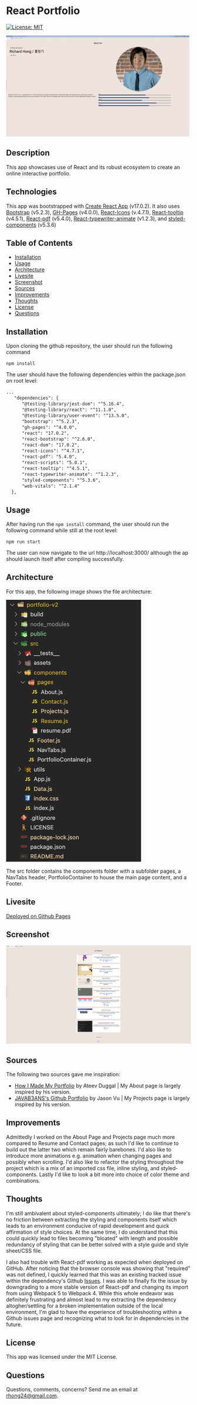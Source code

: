 # React Portfolio

[![License: MIT](https://img.shields.io/badge/License-MIT-yellow.svg)](https://opensource.org/licenses/MIT)

![React Portfolio gif](./public/assets/images/react_portfolio.gif)

## Description
This app showcases use of React and its robust ecosystem to create an online interactive portfolio.

## Technologies
This app was bootstrapped with [Create React App](https://github.com/facebook/create-react-app) (v17.0.2). It also uses [Bootstrap](https://github.com/twbs/bootstrap) (v5.2.3), [GH-Pages](https://github.com/tschaub/gh-pages) (v4.0.0), [React-Icons](https://github.com/react-icons/react-icons) (v.4.7.1), [React-tooltip](https://github.com/ReactTooltip/react-tooltip) (v4.5.1), [React-pdf](https://github.com/wojtekmaj/react-pdf) (v5.4.0), [React-typewriter-animate](https://github.com/doanhtu07/react-typewriter-animate) (v1.2.3), and [styled-components](https://github.com/styled-components/styled-components) (v5.3.6)


## Table of Contents
  - [Installation](#installation)
  - [Usage](#usage)
  - [Architecture](#architecture)
  - [Livesite](#livesite)
  - [Screenshot](#screenshot)
  - [Sources](#sources)
  - [Improvements](#improvements)
  - [Thoughts](#thoughts)
  - [License](#license)
  - [Questions](#questions)

## Installation

Upon cloning the github repository, the user should run the following command

```
npm install
```
The user should have the following dependencies within the package.json on root level:

```
...
   "dependencies": {
      "@testing-library/jest-dom": "^5.16.4",
      "@testing-library/react": "^11.1.0",
      "@testing-library/user-event": "^13.5.0",
      "bootstrap": "^5.2.3",
      "gh-pages": "^4.0.0",
      "react": "17.0.2",
      "react-bootstrap": "^2.6.0",
      "react-dom": "17.0.2",
      "react-icons": "^4.7.1",
      "react-pdf": "5.4.0",
      "react-scripts": "5.0.1",
      "react-tooltip": "^4.5.1",
      "react-typewriter-animate": "^1.2.3",
      "styled-components": "^5.3.6",
      "web-vitals": "^2.1.4"
  },
```

## Usage
After having run the ```npm install``` command, the user should run the following command while still at the root level:
```
npm run start
```

The user can now navigate to the url http://localhost:3000/ although the ap should launch itself after compiling successfully.

## Architecture
For this app, the following image shows the file architecture:


![file_architecture](./src/assets/images/file_architecture.png)

The src folder contains the components folder with a subfolder pages, a NavTabs header, PortfolioContainer to house the main page content, and a Footer.

## Livesite
[Deployed on Github Pages](https://richardjhong.github.io/portfolio-v2/#about)

## Screenshot
![screenshot](./public/assets/images/react_portfolio.png)

## Sources
The following two sources gave me inspiration:
  * [How I Made My Portfolio](https://tekolio.com/how-i-made-my-portfolio-in-react/) by Ateev Duggal | My About page is largely inspired by his version.
  * [JAVAB3ANS's Github Portfolio](https://github.com/JAVAB3ANS/portfolio?ref=reactjsexample.com) by Jason Vu | My Projects page is largely inspired by his version.

## Improvements
Admittedly I worked on the About Page and Projects page much more compared to Resume and Contact pages; as such I'd like to continue to build out the latter two which remain fairly barebones. I'd also like to introduce more animations e.g. animation when changing pages and possibly when scrolling. I'd also like to refactor the styling throughout the project which is a mix of an imported css file, inline styling, and styled-components. Lastly I'd like to look a bit more into choice of color theme and combinations. 

## Thoughts
I'm still ambivalent about styled-components ultimately; I do like that there's no friction between extracting the styling and components itself which leads to an environment conducive of rapid development and quick affirmation of style choices. At the same time, I do understand that this could quickly lead to files becoming "bloated" with length and possible redundancy of styling that can be better solved with a style guide and style sheet/CSS file.

I also had trouble with React-pdf working as expected when deployed on GitHub. After noticing that the browser console was showing that "required" was not defined, I quickly learned that this was an existing tracked issue within the dependency's Github [Issues](https://github.com/wojtekmaj/react-pdf/issues/782). I was able to finally fix the issue by downgrading to a more stable version of React-pdf and changing its import from using Webpack 5 to Webpack 4. While this whole endeavor was definitely frustrating and almost lead to my extracting the dependency altogher/settling for a broken implementation outside of the local environment, I'm glad to have the experience of troubleshooting within a Github issues page and recognizing what to look for in dependencies in the future.

## License
This app was licensed under the MIT License.

## Questions
Questions, comments, concerns? Send me an email at rhong24@gmail.com.


